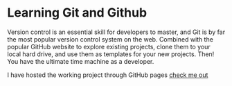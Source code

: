 # Learning Git and Github

Version control is an essential skill for developers to master, and Git is by far the most popular version control system on the web. Combined with the popular GitHub website to explore existing projects, clone them to your local hard drive, and use them as templates for your new projects. Then! You have the ultimate time machine as a developer. 

I have hosted the working project through GitHub pages [check me out](https://www.google.com)

